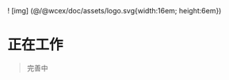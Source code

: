 <!--DESC: {"icon":"explore"} -->! [img] (@/@wcex/doc/assets/logo.svg{width:16em; height:6em})
# 正在工作
> 完善中